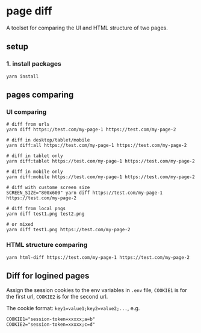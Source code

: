 # page diff
A toolset for comparing the UI and HTML structure of two pages.

## setup
### 1. install packages
```shell
yarn install
```

## pages comparing
### UI comparing
```shell
# diff from urls
yarn diff https://test.com/my-page-1 https://test.com/my-page-2

# diff in desktop/tablet/mobile
yarn diff:all https://test.com/my-page-1 https://test.com/my-page-2

# diff in tablet only
yarn diff:tablet https://test.com/my-page-1 https://test.com/my-page-2

# diff in mobile only
yarn diff:mobile https://test.com/my-page-1 https://test.com/my-page-2

# diff with custome screen size
SCREEN_SIZE="800x600" yarn diff https://test.com/my-page-1 https://test.com/my-page-2

# diff from local pngs
yarn diff test1.png test2.png

# or mixed
yarn diff test1.png https://test.com/my-page-2
```

### HTML structure comparing
```shell
yarn html-diff https://test.com/my-page-1 https://test.com/my-page-2
```

## Diff for logined pages
Assign the session cookies to the env variables in `.env` file, `COOKIE1` is for the first url, `COOKIE2` is for the second url.

The cookie format: `key1=value1;key2=value2;...`, e.g.
```
COOKIE1="session-token=xxxxx;a=b"
COOKIE2="session-token=xxxxx;c=d"
```
